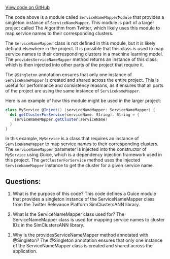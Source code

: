 [View code on GitHub](https://github.com/misbahsy/the-algorithm/simclusters-ann/server/src/main/scala/com/twitter/simclustersann/modules/ServiceNameMapperModule.scala)

The code above is a module called `ServiceNameMapperModule` that provides a singleton instance of `ServiceNameMapper`. This module is part of a larger project called The Algorithm from Twitter, which likely uses this module to map service names to their corresponding clusters.

The `ServiceNameMapper` class is not defined in this module, but it is likely defined elsewhere in the project. It is possible that this class is used to map service names to their corresponding clusters in a machine learning model. The `providesServiceNameMapper` method returns an instance of this class, which is then injected into other parts of the project that require it.

The `@Singleton` annotation ensures that only one instance of `ServiceNameMapper` is created and shared across the entire project. This is useful for performance and consistency reasons, as it ensures that all parts of the project are using the same instance of `ServiceNameMapper`.

Here is an example of how this module might be used in the larger project:

```scala
class MyService @Inject() (serviceNameMapper: ServiceNameMapper) {
  def getClusterForService(serviceName: String): String = {
    serviceNameMapper.getCluster(serviceName)
  }
}
```

In this example, `MyService` is a class that requires an instance of `ServiceNameMapper` to map service names to their corresponding clusters. The `serviceNameMapper` parameter is injected into the constructor of `MyService` using Guice, which is a dependency injection framework used in this project. The `getClusterForService` method uses the injected `ServiceNameMapper` instance to get the cluster for a given service name.
## Questions: 
 1. What is the purpose of this code?
   This code defines a Guice module that provides a singleton instance of the ServiceNameMapper class from the Twitter Relevance Platform SimClustersANN library.

2. What is the ServiceNameMapper class used for?
   The ServiceNameMapper class is used for mapping service names to cluster IDs in the SimClustersANN library.

3. Why is the providesServiceNameMapper method annotated with @Singleton?
   The @Singleton annotation ensures that only one instance of the ServiceNameMapper class is created and shared across the application.